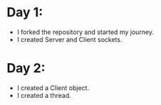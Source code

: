 # Day 1:
- I forked the repository and started my journey.
- I created Server and Client sockets.


# Day 2:
- I created a Client object.
- I created a thread.
